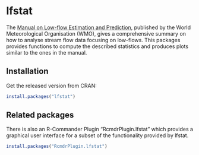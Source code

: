 <!-- README.md is generated from README.Rmd. Please edit that file -->

# lfstat

The [Manual on Low-flow Estimation and
Prediction](https://library.wmo.int/doc_num.php?explnum_id=7699),
published by the World Meteorological Organisation (WMO), gives a
comprehensive summary on how to analyse stream flow data focusing on
low-flows. This packages provides functions to compute the described
statistics and produces plots similar to the ones in the manual.

## Installation

Get the released version from CRAN:

``` r
install.packages("lfstat")
```

## Related packages

There is also an R-Commander Plugin “RcmdrPlugin.lfstat” which provides
a graphical user interface for a subset of the functionality provided by
lfstat.

``` r
install.packages("RcmdrPlugin.lfstat")
```
